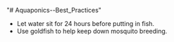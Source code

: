 "# Aquaponics--Best_Practices" 

- Let water sit for 24 hours before putting in fish.
- Use goldfish to help keep down mosquito breeding.